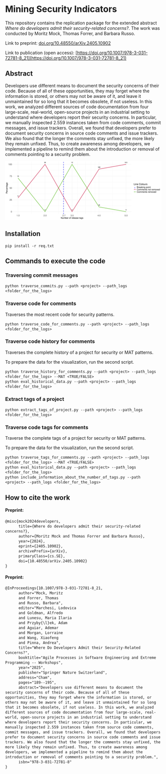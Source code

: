 # Mining Security Indicators

This repository contains the replication package for the extended abstract *Where do developers admit their security-related concerns?*. The work was conducted by Moritz Mock, Thomas Forrer, and Barbara Russo.

Link to preprint: [doi.org/10.48550/arXiv.2405.10902](https://doi.org/10.48550/arXiv.2405.10902)

Link to publication (open access): [https://doi.org/10.1007/978-3-031-72781-8_21](https://doi.org/10.1007/978-3-031-72781-8_21)

## Abstract

Developers use different means to document the security concerns of their code. 
Because of all of these opportunities, they may forget where the information is stored, or others may not be aware of it, and leave it unmaintained for so long that it becomes obsolete, if not useless. 
In this work, we analyzed different sources of code documentation from four large-scale, real-world, open-source projects in an industrial setting to understand where developers report their security concerns. In particular, we manually inspected 2.559 instances taken from code comments, commit messages, and issue trackers. 
Overall, we found that developers prefer to document security concerns in source code comments and issue trackers. 
We also found that the longer the comments stay unfixed, the more likely they remain unfixed. Thus, to create awareness among developers, we implemented a pipeline to remind them about the introduction or removal of comments pointing to a security problem.


![Alt text](plots/GLPI_eval_duration_comments_stayed.png)

## Installation 

```
pip install -r req.txt
```

## Commands to execute the code

### Traversing commit messages

```
python traverse_commits.py --path <project> --path_logs <folder_for_the_logs>
```

### Traverse code for comments

Traverses the most recent code for security patterns.

```
python traverse_code_for_comments.py --path <project> --path_logs <folder_for_the_logs>
```

### Traverse code history for comments

Traverses the complete history of a project for security or MAT patterns.

To prepare the data for the visualization, run the second script.

```
python traverse_history_for_comments.py --path <project> --path_logs <folder_for_the_logs> --MAT <TRUE/FALSE>
python eval_historical_data.py --path <project> --path_logs <folder_for_the_logs>
```

### Extract tags of a project

```
python extract_tags_of_project.py --path <project> --path_logs <folder_for_the_logs>
```

### Traverse code tags for comments

Traverse the complete tags of a project for security or MAT patterns.

To prepare the data for the visualization, run the second script.

```
python traverse_tags_for_comments.py --path <project> --path_logs <folder_for_the_logs> --MAT <TRUE/FALSE>
python eval_historical_data.py --path <project> --path_logs <folder_for_the_logs>
python include_information_about_the_number_of_tags.py --path <project> --path_logs <folder_for_the_logs>
```


## How to cite the work

#### Preprint:

```bibtext
@misc{mock2024developers,
      title={Where do developers admit their security-related concerns?}, 
      author={Moritz Mock and Thomas Forrer and Barbara Russo},
      year={2024},
      eprint={2405.10902},
      archivePrefix={arXiv},
      primaryClass={cs.SE},
      doi={10.48550/arXiv.2405.10902}
}
```

#### Preprint:

```bibtext
@InProceedings{10.1007/978-3-031-72781-8_21,
      author="Mock, Moritz
      and Forrer, Thomas
      and Russo, Barbara",
      editor="Marchesi, Lodovica
      and Goldman, Alfredo
      and Lunesu, Maria Ilaria
      and Przyby{\l}ek, Adam
      and Aguiar, Ademar
      and Morgan, Lorraine
      and Wang, Xiaofeng
      and Pinna, Andrea",
      title="Where Do Developers Admit their Security-Related Concerns?",
      booktitle="Agile Processes in Software Engineering and Extreme Programming -- Workshops",
      year="2025",
      publisher="Springer Nature Switzerland",
      address="Cham",
      pages="189--195",
      abstract="Developers use different means to document the security concerns of their code. Because of all of these opportunities, they may forget where the information is stored, or others may not be aware of it, and leave it unmaintained for so long that it becomes obsolete, if not useless. In this work, we analyzed different sources of code documentation from four large-scale, real-world, open-source projects in an industrial setting to understand where developers report their security concerns. In particular, we manually inspected 2.559 instances taken from source code comments, commit messages, and issue trackers. Overall, we found that developers prefer to document security concerns in source code comments and issue trackers. We also found that the longer the comments stay unfixed, the more likely they remain unfixed. Thus, to create awareness among developers, we implemented a pipeline to remind them about the introduction or removal of comments pointing to a security problem.",
      isbn="978-3-031-72781-8"
}
```
